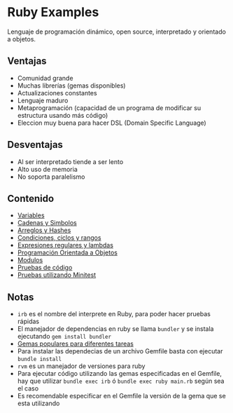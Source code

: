# Ruby Examples

Lenguaje de programación dinámico, open source, interpretado y orientado a objetos.

## Ventajas

- Comunidad grande
- Muchas librerías (gemas disponibles)
- Actualizaciones constantes
- Lenguaje maduro
- Metaprogramación (capacidad de un programa de modificar su estructura usando más código)
- Eleccion muy buena para hacer DSL (Domain Specific Language)

## Desventajas

- Al ser interpretado tiende a ser lento
- Alto uso de memoria
- No soporta paralelismo

## Contenido

- [Variables](01-variables.rb)
- [Cadenas y Simbolos](02-strings-symbols.rb)
- [Arreglos y Hashes](03-arrays-hashes.rb)
- [Condiciones, ciclos y rangos](04-conditionals-cicles-ranges.rb)
- [Expresiones regulares y lambdas](05-regex-lambda.rb)
- [Programación Orientada a Objetos](06-poo.rb)
- [Modulos](07-modules.rb)
- [Pruebas de código](08-testing-calculator.rb)
- [Pruebas utilizando Minitest](09-testing-with-minitest.rb)

## Notas

- `irb` es el nombre del interprete en Ruby, para poder hacer pruebas rápidas
- El manejador de dependencias en ruby se llama `bundler` y se instala ejecutando `gem install bundler`
- [Gemas populares para diferentes tareas](https://www.ruby-toolbox.com/)
- Para instalar las dependecias de un archivo Gemfile basta con ejecutar `bundle install`
- `rvm` es un manejador de versiones para ruby
- Para ejecutar código utilizando las gemas especificadas en el Gemfile, hay que utilizar `bundle exec irb` ó `bundle exec ruby main.rb` según sea el caso
- Es recomendable especificar en el Gemfile la versión de la gema que se esta utilizando
